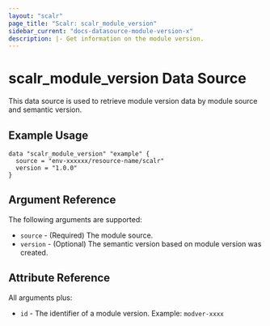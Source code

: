 ```yaml
---
layout: "scalr"
page_title: "Scalr: scalr_module_version"
sidebar_current: "docs-datasource-module-version-x"
description: |- Get information on the module version.
---
```


# scalr_module_version Data Source

This data source is used to retrieve module version data by module source and semantic version.

## Example Usage

```hcl
data "scalr_module_version" "example" {
  source = "env-xxxxxx/resource-name/scalr"
  version = "1.0.0"
}
```

## Argument Reference

The following arguments are supported:

* `source` - (Required) The module source.
* `version` - (Optional) The semantic version based on module version was created.

## Attribute Reference

All arguments plus:

* `id` - The identifier of а module version. Example: `modver-xxxx`
